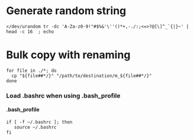 ---
---

# Generate random string
```shell
</dev/urandom tr -dc 'A-Za-z0-9!"#$%&'\''()*+,-./:;<=>?@[\]^_`{|}~' | head -c 16  ; echo
```

# Bulk copy with renaming
```shell
for file in ./*; do
  cp "${file##*/}" "/path/to/destination/m_${file##*/}"
done
```

### Load .bashrc when using .bash_profile
#### .bash_profile
```shell
if [ -f ~/.bashrc ]; then
   source ~/.bashrc
fi
```
